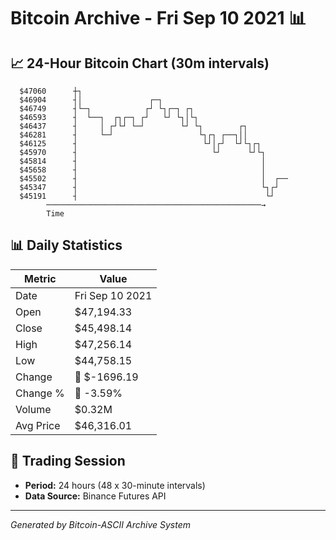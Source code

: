 # Bitcoin Archive - Fri Sep 10 2021 📊

## 📈 24-Hour Bitcoin Chart (30m intervals)

```
  $47060      ┼┐                                               
  $46904      ┤│               ┌─┐                             
  $46749      ┤└─┐            ┌┘ └┐┌─┐ ┌┐                      
  $46593      ┤  └──┐  ┌┐┌─┐ ┌┘   └┘ └┐│└┐                     
  $46437      ┤     │ ┌┘└┘ └─┘        └┘ └┐        ┌┐          
  $46281      ┤     └─┘                   └┐┌┐ ┌──┐││          
  $46125      ┤                            └┘│┌┘  └┘└┐┌┐       
  $45970      ┤                              └┘      └┘└┐      
  $45814      ┤                                         │      
  $45658      ┤                                         │      
  $45502      ┤                                         │  ┌── 
  $45347      ┤                                         └┐┌┘   
  $45191      ┤                                          └┘    
        ────────────────────────────────────────────────→
        Time
```

## 📊 Daily Statistics

| Metric | Value |
|--------|-------|
| Date | Fri Sep 10 2021 |
| Open | $47,194.33 |
| Close | $45,498.14 |
| High | $47,256.14 |
| Low | $44,758.15 |
| Change | 🔴 $-1696.19 |
| Change % | 🔴 -3.59% |
| Volume | $0.32M |
| Avg Price | $46,316.01 |

## 📅 Trading Session

- **Period:** 24 hours (48 x 30-minute intervals)
- **Data Source:** Binance Futures API

---
*Generated by Bitcoin-ASCII Archive System*
